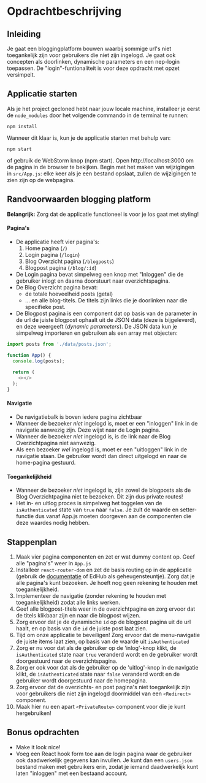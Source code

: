 # Opdrachtbeschrijving

## Inleiding
Je gaat een bloggingplatform bouwen waarbij sommige url's niet toegankelijk zijn voor gebruikers die niet zijn ingelogd. Je gaat ook concepten als doorlinken, dynamische parameters en een nep-login toepassen. De "login"-funtionaliteit is voor deze opdracht met opzet versimpelt. 

## Applicatie starten
Als je het project gecloned hebt naar jouw locale machine, installeer je eerst de `node_modules` door het volgende commando in de terminal te runnen:

`npm install`

Wanneer dit klaar is, kun je de applicatie starten met behulp van:

`npm start`

of gebruik de WebStorm knop (npm start). Open http://localhost:3000 om de pagina in de browser te bekijken. Begin met het maken van wijzigingen in `src/App.js`: elke keer als je een bestand opslaat, zullen de wijzigingen te zien zijn op de webpagina.

## Randvoorwaarden blogging platform

**Belangrijk:** Zorg dat de applicatie functioneel is voor je los gaat met styling!

#### Pagina's
* De applicatie heeft vier pagina's:
    1. Home pagina (`/`)
    2. Login pagina (`/login`)
    3. Blog Overzicht pagina (`/blogposts`)
    4. Blogpost pagina (`/blog/:id`)
* De Login pagina bevat simpelweg een knop met "Inloggen" die de gebruiker inlogt en daarna doorstuurt naar overzichtspagina.
* De Blog Overzicht pagina bevat:
    * de totale hoeveelheid posts (getal)
    * ... en alle blog-titels. De titels zijn links die je doorlinken naar die specifieke post.
* De Blogpost pagina is een component dat op basis van de parameter in de url de juiste blogpost ophaalt uit de JSON data (deze is bijgeleverd), en deze weergeeft (_dynamic parameters_). De JSON data kun je simpelweg importeren en gebruiken als een array met objecten:

```javascript
import posts from './data/posts.json';

function App() {
  console.log(posts);
  
  return (
    <></>
  );
}
```
 
#### Navigatie
* De navigatiebalk is boven iedere pagina zichtbaar    
* Wanneer de bezoeker _niet_ ingelogd is, moet er een "inloggen" link in de navigatie aanwezig zijn. Deze wijst naar de Login pagina.
* Wanneer de bezoeker _niet_ ingelogd is, is de link naar de Blog Overzichtpagina niet aanwezig.
* Als een bezoeker _wel_ ingelogd is, moet er een "uitloggen" link in de navigatie staan. De gebruiker wordt dan direct uitgelogd en naar de home-pagina gestuurd.

#### Toegankelijkheid
* Wanneer de bezoeker _niet_ ingelogd is, zijn zowel de blogposts als de Blog Overzichtpagina niet te bezoeken. Dit zijn dus private routes!
* Het in- en uitlog proces is simpelweg het toggelen van de `isAuthenticated` state van `true` naar `false`. Je zult de waarde en setter-functie dus vanaf App.js moeten doorgeven aan de componenten die deze waardes nodig hebben.

## Stappenplan
1. Maak vier pagina componenten en zet er wat dummy content op. Geef alle "pagina's" weer in `App.js`
2. Installeer `react-router-dom` en zet de basis routing op in de applicatie (gebruik de [documentatie](https://reactrouter.com/web/guides/quick-start) of EdHub als geheugensteuntje). Zorg dat je alle pagina's kunt bezoeken. Je hoeft nog geen rekening te houden met toegankelijkheid.
3. Implementeer de navigatie (zonder rekening te houden met toegankelijkheid) zodat alle links werken.
4. Geef alle blogpost-titels weer in de overzichtpagina en zorg ervoor dat de titels klikbaar zijn en naar die blogpost wijzen.
5. Zorg ervoor dat je de dynamische `id` op de blogpost pagina uit de url haalt, en op basis van die `id` de juiste post laat zien.
6. Tijd om onze applicatie te beveiligen! Zorg ervoor dat de menu-navigatie de juiste items laat zien, op basis van de waarde uit `isAuthenticated`
7. Zorg er nu voor dat als de gebruiker op de 'inlog'-knop klikt, de `isAuthenticated` state naar `true` veranderd wordt en de gebruiker wordt doorgestuurd naar de overzichtspagina.
8. Zorg er ook voor dat als de gebruiker op de 'uitlog'-knop in de navigatie klikt, de `isAuthenticated` state naar `false` veranderd wordt en de gebruiker wordt doorgestuurd naar de homepagina.
9. Zorg ervoor dat de overzichts- en post pagina's niet toegankelijk zijn voor gebruikers die niet zijn ingelogd doormiddel van een `<Redirect>` component.
10. Maak hier nu een apart `<PrivateRoute>` component voor die je kunt hergebruiken!

## Bonus opdrachten
* Make it look nice!
* Voeg een React hook form toe aan de login pagina waar de gebruiker ook daadwerkelijk gegevens kan invullen. Je kunt dan een `users.json` bestand maken met gebruikers erin, zodat je iemand daadwerkelijk kunt laten "inloggen" met een bestaand account.

